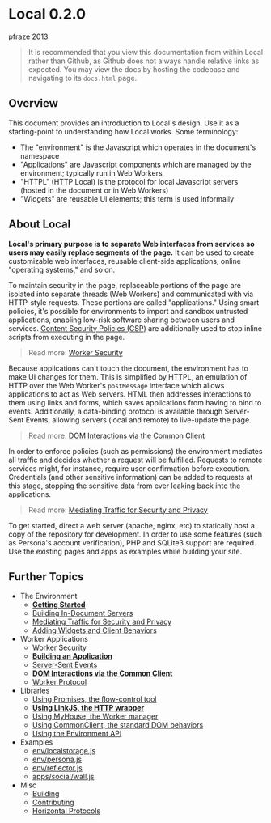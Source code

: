Local 0.2.0
===========

pfraze 2013

 > It is recommended that you view this documentation from within Local rather than Github, as Github does not always handle relative links as expected. You may view the docs by hosting the codebase and navigating to its `docs.html` page.


## Overview

This document provides an introduction to Local's design. Use it as a starting-point to understanding how Local works. Some terminology:

 - The "environment" is the Javascript which operates in the document's namespace
 - "Applications" are Javascript components which are managed by the environment; typically run in Web Workers
 - "HTTPL" (HTTP Local) is the protocol for local Javascript servers (hosted in the document or in Web Workers)
 - "Widgets" are reusable UI elements; this term is used informally


## About Local

**Local's primary purpose is to separate Web interfaces from services so users may easily replace segments of the page.** It can be used to create customizable web interfaces, reusable client-side applications, online "operating systems," and so on.

To maintain security in the page, replaceable portions of the page are isolated into separate threads (Web Workers) and communicated with via HTTP-style requests. These portions are called "applications." Using smart policies, it's possible for environments to import and sandbox untrusted applications, enabling low-risk software sharing between users and services. [Content Security Policies (CSP)](https://developer.mozilla.org/en-US/docs/Security/CSP) are additionally used to stop inline scripts from executing in the page.

 > Read more: [Worker Security](apps/security.md)

Because applications can't touch the document, the environment has to make UI changes for them. This is simplified by HTTPL, an emulation of HTTP over the Web Worker's `postMessage` interface which allows applications to act as Web servers. HTML then addresses interactions to them using links and forms, which saves applications from having to bind to events. Additionally, a data-binding protocol is available through Server-Sent Events, allowing servers (local and remote) to live-update the page.

 > Read more: [DOM Interactions via the Common Client](apps/dom_behaviors.md)

In order to enforce policies (such as permissions) the environment mediates all traffic and decides whether a request will be fulfilled. Requests to remote services might, for instance, require user confirmation before execution. Credentials (and other sensitive information) can be added to requests at this stage, stopping the sensitive data from ever leaking back into the applications.

 > Read more: [Mediating Traffic for Security and Privacy](env/mediating_traffic.md)

To get started, direct a web server (apache, nginx, etc) to statically host a copy of the repository for development. In order to use some features (such as Persona's account verification), PHP and SQLite3 support are required. Use the existing pages and apps as examples while building your site.


## Further Topics

 - The Environment
   - [**Getting Started**](env/getting_started.md)
   - [Building In-Document Servers](env/document_servers.md)
   - [Mediating Traffic for Security and Privacy](env/mediating_traffic.md)
   - [Adding Widgets and Client Behaviors](env/adding_widgets.md)
 - Worker Applications
   - [Worker Security](apps/security.md)
   - [**Building an Application**](apps/building.md)
   - [Server-Sent Events](apps/events.md)
   - [**DOM Interactions via the Common Client**](apps/dom_behaviors.md)
   - [Worker Protocol](apps/worker_protocol.md)
 - Libraries
   - [Using Promises, the flow-control tool](lib/promises.md)
   - [**Using LinkJS, the HTTP wrapper**](lib/linkjs.md)
   - [Using MyHouse, the Worker manager](lib/myhouse.md)
   - [Using CommonClient, the standard DOM behaviors](lib/commonclient.md)
   - [Using the Environment API](lib/environment.md)
 - Examples
   - [env/localstorage.js](examples/localstorage.md)
   - [env/persona.js](examples/persona.md)
   - [env/reflector.js](examples/reflector.md)
   - [apps/social/wall.js](examples/wall.md)
 - Misc
   - [Building](misc/building.md)
   - [Contributing](misc/contributing.md)
   - [Horizontal Protocols](misc/horizontal_protocols.md)